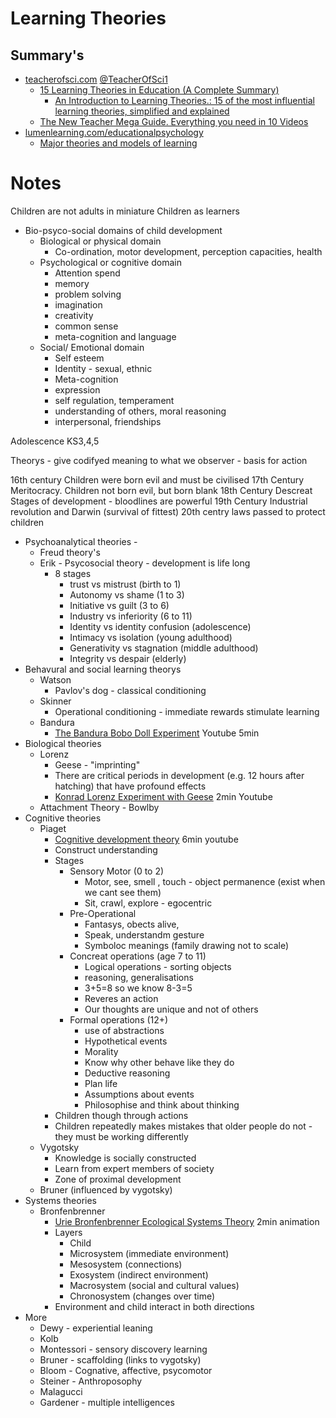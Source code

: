 Learning Theories
=================


Summary's
---------

* [teacherofsci.com](https://teacherofsci.com/) [@TeacherOfSci1](https://twitter.com/TeacherOfSci1)
    * [15 Learning Theories in Education (A Complete Summary)](https://teacherofsci.com/learning-theories-in-education/)
        * [An Introduction to Learning Theories.: 15 of the most influential learning theories, simplified and explained](https://www.amazon.co.uk/gp/product/B084QDNWVJ/)
    * [The New Teacher Mega Guide. Everything you need in 10 Videos](https://teacherofsci.com/new-teacher-mega-guide/)
* [lumenlearning.com/educationalpsychology](https://courses.lumenlearning.com/educationalpsychology/)
    * [Major theories and models of learning](https://courses.lumenlearning.com/educationalpsychology/chapter/major-theories-and-models-of-learning/)


Notes
=====

Children are not adults in miniature
Children as learners
* Bio-psyco-social domains of child development
    * Biological or physical domain
        * Co-ordination, motor development, perception capacities, health
    * Psychological or cognitive domain
        * Attention spend
        * memory
        * problem solving
        * imagination
        * creativity
        * common sense
        * meta-cognition and language
    * Social/ Emotional domain
        * Self esteem
        * Identity - sexual, ethnic
        * Meta-cognition
        * expression
        * self regulation, temperament
        * understanding of others, moral reasoning
        * interpersonal, friendships

Adolescence KS3,4,5

Theorys - give codifyed meaning to what we observer - basis for action

16th century
Children were born evil and must be civilised
17th Century
Meritocracy. Children not born evil, but born blank
18th Century
Descreat Stages of development - bloodlines are powerful
19th Century
Industrial revolution and Darwin (survival of fittest)
20th centry
laws passed to protect children


* Psychoanalytical theories - 
    * Freud theory's
    * Erik - Psycosocial theory - development is life long
        * 8 stages
            * trust vs mistrust (birth to 1)
            * Autonomy vs shame (1 to 3)
            * Initiative vs guilt (3 to 6)
            * Industry vs inferiority (6 to 11)
            * Identity vs identity confusion (adolescence)
            * Intimacy vs isolation (young adulthood)
            * Generativity vs stagnation (middle adulthood)
            * Integrity vs despair (elderly)
* Behavural and social learning theorys
    * Watson
        * Pavlov's dog - classical conditioning
    * Skinner
        * Operational conditioning - immediate rewards stimulate learning
    * Bandura
        * [The Bandura Bobo Doll Experiment](https://www.youtube.com/watch?v=Eqxjc4IUDyY) Youtube 5min
* Biological theories
    * Lorenz
        * Geese - "imprinting"
        * There are critical periods in development (e.g. 12 hours after hatching) that have profound effects
        * [Konrad Lorenz Experiment with Geese](https://www.youtube.com/watch?v=10QU_q8kDBA&) 2min Youtube
    * Attachment Theory - Bowlby
* Cognitive theories
    * Piaget
        * [Cognitive development theory](https://www.youtube.com/watch?v=IhcgYgx7aAA) 6min youtube
        * Construct understanding
        * Stages
            * Sensory Motor (0 to 2) 
                * Motor, see, smell , touch - object permanence (exist when we cant see them)
                * Sit, crawl, explore - egocentric
            * Pre-Operational
                * Fantasys, obects alive,
                * Speak, understandm gesture
                * Symboloc meanings (family drawing not to scale)
            * Concreat operations (age 7 to 11)
                * Logical operations - sorting objects
                * reasoning, generalisations
                * 3+5=8 so we know 8-3=5
                * Reveres an action
                * Our thoughts are unique and not of others
            * Formal operations (12+)
                * use of abstractions
                * Hypothetical events
                * Morality
                * Know why other behave like they do
                * Deductive reasoning
                * Plan life
                * Assumptions about events
                * Philosophise and think about thinking
        * Children though through actions
        * Children repeatedly makes mistakes that older people do not - they must be working differently
    * Vygotsky
        * Knowledge is socially constructed
        * Learn from expert members of society
        * Zone of proximal development
    * Bruner (influenced by vygotsky)
* Systems theories
    * Bronfenbrenner
        * [Urie Bronfenbrenner Ecological Systems Theory](https://www.youtube.com/watch?v=J4OQQYyA--E) 2min animation
        * Layers
            * Child
            * Microsystem (immediate environment)
            * Mesosystem (connections)
            * Exosystem (indirect environment)
            * Macrosystem (social and cultural values)
            * Chronosystem (changes over time)
        * Environment and child interact in both directions
* More
    * Dewy - experiential leaning
    * Kolb
    * Montessori - sensory discovery learning
    * Bruner - scaffolding (links to vygotsky)
    * Bloom - Cognative, affective, psycomotor
    * Steiner - Anthroposophy
    * Malagucci
    * Gardener - multiple intelligences

